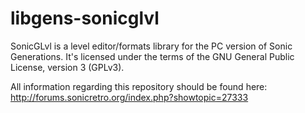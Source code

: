 # libgens-sonicglvl

SonicGLvl is a level editor/formats library for the PC version of Sonic Generations. It's licensed under the terms 
of the GNU General Public License, version 3 (GPLv3).

All information regarding this repository should be found here: http://forums.sonicretro.org/index.php?showtopic=27333
